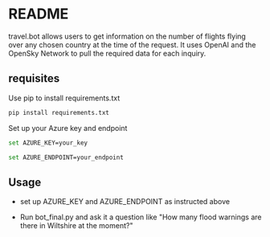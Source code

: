 # README

travel.bot allows users to get information on the number of flights flying over any chosen country at the time of the request. It uses OpenAI and the OpenSky Network to pull the required data for each inquiry.

## requisites

Use pip to install requirements.txt

```bash
pip install requirements.txt
```

Set up your Azure key and endpoint

```bash
set AZURE_KEY=your_key
```

```bash
set AZURE_ENDPOINT=your_endpoint
```


## Usage

- set up AZURE_KEY and AZURE_ENDPOINT as instructed above

- Run bot_final.py and ask it a question like "How many flood warnings are there in Wiltshire at the moment?"